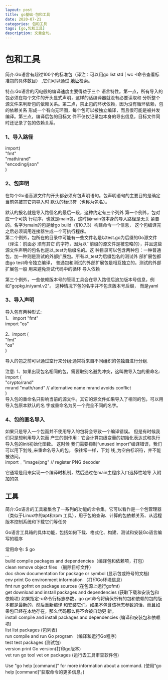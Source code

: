 ```yaml
---
layout: post
title: go基础-包和工具
date: 2020-07-21
categories: 包和工具
tags: [go,包和工具]
description: 文章金句。
---
```



<h1>包和工具</h1>
简介:Go语言有超过100个的标准包（译注：可以用go list std | wc -l命令查看标准包的具体数目）
,它们可以通过 <a href="http://godoc.org">地址</a>检索。

特点:Go语言的闪电般的编译速度主要得益于三个 语言特性。第一点，所有导入的包必须在每个文件的开头显式声明，这样的话编译器就没有必要读取和 分析整个源文件来判断包的依赖关系。第二点，禁止包的环状依赖，因为没有循环依赖，包的依赖关系 形成一个有向无环图，每个包可以被独立编译，而且很可能是被并发编译。第三点，编译后包的目标文 件不仅仅记录包本身的导出信息，目标文件同时还记录了包的依赖关系。


<h3>1、导入路径</h3> 
import( <br>
"fmt"  <br>
"math/rand"  <br>
"encoding/json" <br>
)
<h3>2、包声明</h3>
 在每个Go语音源文件的开头都必须有包声明语句。包声明语句的主要目的是确定当前包被其它包导入时 默认的标识符（也称为包名）。
 
 默认的报名就是导入路径名的最后一段，这种约定有三个列外
 第一个例外，包对应一个可执 行程序，也就是main包，这时候main包本身的导入路径是无关
 紧要的。名字为main的包是给go build（§10.7.3）构建命令一个信息，
 这个包编译完之后必须调用连接器生成一个可执行程序。<br>
 第二个例外，包所在的目录中可能有一些文件名是以test.go为后缀的Go源文件（译注：前面必
 须有其它 的字符，因为以``前缀的源文件是被忽略的），并且这些源文件声明的包名也是以_test为后缀名的。这 种目录可以包含两种包：一种普通包，加一种则是测试的外部扩展包。所有以_test为后缀包名的测试外 部扩展包都由go test命令独立编译，
 普通包和测试的外部扩展包是相互独立的。测试的外部扩展包一般 用来避免测试代码中的循环
 导入依赖<br>

第三个例外，一些依赖版本号的管理工具会在导入路径后追加版本号信息，例如"gopkg.in/yaml.v2"。 这种情况下包的名字并不包含版本号后缀，
而是yaml

<h3>3、导入声明</h3>
导入包有两种形式:<br>
1、 import "fmt"  <br>
    import "os"   <br>
    
2、import ( <br>
"fmt" <br>
"os" <br>
)<br>

导入的包之前可以通过空行来分组:通常将来自不同组织的包独自进行分组.

注意:
1、如果出现包名相同的包，需要取别名避免冲突，这叫做导入包的重命名:<br>
import ( <br>
"crypto/rand" <br>
mrand "math/rand" // alternative name mrand avoids conflict <br>
)<br>
导入包的重命名只影响当前的源文件。其它的源文件如果导入了相同的包，可以用导入包原本默认的名 字或重命名为另一个完全不同的名字。

<h3>4、包的匿名导入</h3>
如果只是导入一个包而并不使用导入的包将会导致一个编译错误。
但是有时候我们只是想利用导入包而 产生的副作用：它会计算包级变量的初始化表达式和执行导入包的init初始化函数。
这时候 我们需要抑制“unused import”编译错误，我们可以用下划线_来重命名导入的包。
像往常一样，下划 线_为空白标识符，并不能被访问。<br>
import _ "image/png" // register PNG decoder  <br>

它通常是用来实现一个编译时机制，然后通过在main主程序入口选择性地导 入附加的包



<h2>工具</h2>
简介:Go语言的工具箱集合了一系列的功能的命令集。它可以看作是一个包管理器（类似于Linux中的apt和rpm 工具），用于包的查询、计算的包依赖关系、从远程版本控制系统和下载它们等任务<br>

Go语言工具箱的具体功能，包括如何下载、格式化、构建、测试和安装Go语言编 写的程序<br>

常用命令:
$ go <br>
...  <br>
  build compile packages and dependencies（编译包和依赖项，打包）<br>
  clean remove object files （删除目标文件）<br>
  doc   show documentation for package or symbol (显示包或符号的文档)<br>
  env   print Go environment information （打印Go环境信息）<br>
  fmt   run gofmt on package sources (在包源上运行gofmt)<br>
  get   download and install packages and dependencies (获取下载和安装包和依赖项)   如果指定-u命令行标志参数，go get命令将确保所有的包和依赖的包的版本都是最新的，然后重新编译 和安装它们。如果不包含该标志参数的话，而且如果包已经在本地存在，那么代码那么将不会被自动更 新。<br>
  install compile and install packages and dependencies (编译和安装包和依赖项)<br>
  list  list packages (包列表)<br>
  run   compile and run Go program （编译和运行Go程序）<br>
  test  test packages (测试包)<br>
  version print Go version(打印go版本)<br>
  vet   run go tool vet on packages (运行去工具审查软件包)<br>
  
  
  Use "go help [command]" for more information about a command. (使用“go help [command]”获取命令的更多信息。)<br>
  



